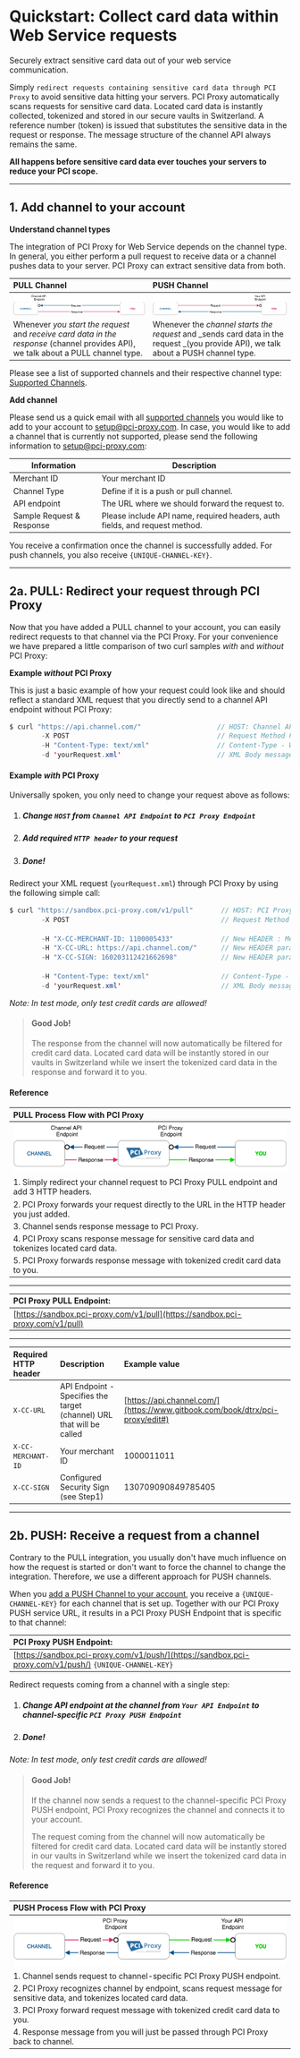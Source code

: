 # Quickstart: Collect card data within Web Service requests

Securely extract sensitive card data out of your web service communication.

Simply `redirect requests containing sensitive card data through PCI Proxy` to avoid sensitive data hitting your servers. PCI Proxy automatically scans requests for sensitive card data. Located card data is instantly collected, tokenized and stored in our secure vaults in Switzerland. A reference number \(token\) is issued that substitutes the sensitive data in the request or response. The message structure of the channel API always remains the same.

**All happens before sensitive card data ever touches your servers to reduce your PCI scope.**

---

## 1. Add channel to your account

**Understand channel types**

The integration of PCI Proxy for Web Service depends on the channel type. In general, you either perform a pull request to receive data or a channel pushes data to your server. PCI Proxy can extract sensitive data from both.

| PULL Channel | PUSH Channel |
| :--- | :--- |
| ![](/assets/channel_pull_status_quo_color.png) | ![](/assets/channel_push_status_quo_color.png) |
| Whenever _you start the request_ and _receive card data in the response_ \(channel provides API\), we talk about a PULL channel type. | Whenever the _channel starts the request_ and _sends card data in the request _\(you provide API\), we talk about a PUSH channel type. |

Please see a list of supported channels and their respective channel type: [Supported Channels](/supported_channels.md).

**Add channel**

Please send us a quick email with all [supported channels](/supported_channels.md) you would like to add to your account to [setup@pci-proxy.com](/mailto:setup@pci-proxy.com). In case, you would like to add a channel that is currently not supported, please send the following information to [setup@pci-proxy.com](mailto:):

| Information | Description |
| --- | --- |
| Merchant ID | Your merchant ID |
| Channel Type | Define if it is a push or pull channel. |
| API endpoint | The URL where we should forward the request to. |
| Sample Request & Response | Please include API name, required headers, auth fields, and request method. |

You receive a confirmation once the channel is successfully added. For push channels, you also receive `{UNIQUE-CHANNEL-KEY}`.

---

## 2a. PULL: Redirect your request through PCI Proxy

Now that you have added a PULL channel to your account, you can easily redirect requests to that channel via the PCI Proxy. For your convenience we have prepared a little comparison of two curl samples _with_ and _without_ PCI Proxy:

**Example **_**without**_** PCI Proxy**

This is just a basic example of how your request could look like and should reflect a standard XML request that you directly send to a channel API endpoint without PCI Proxy:

```java
$ curl "https://api.channel.com/"                   // HOST: Channel API Endpoint
        -X POST                                     // Request Method POST
        -H "Content-Type: text/xml"                 // Content-Type - We support almost all types
        -d 'yourRequest.xml'                        // XML Body message that is expected by Channel
```

#### **Example **_**with**_** PCI Proxy**

Universally spoken, you only need to change your request above as follows:

1. ##### Change `HOST` from `Channel API Endpoint` to `PCI Proxy Endpoint`
2. ##### Add required `HTTP header` to your request
3. ##### Done!

Redirect your XML request \(`yourRequest.xml`\) through PCI Proxy by using the following simple call:

```java
$ curl "https://sandbox.pci-proxy.com/v1/pull"       // HOST: PCI Proxy Endpoint
        -X POST                                      // Request Method POST

        -H "X-CC-MERCHANT-ID: 1100005433"            // New HEADER : Merchant ID you received during Signup
        -H "X-CC-URL: https://api.channel.com/"      // New HEADER parameter: Channel API Endpoint
        -H "X-CC-SIGN: 160203112421662698"           // New HEADER parameter: Security Sign you created in Step 1 

        -H "Content-Type: text/xml"                  // Content-Type - We support almost all types
        -d 'yourRequest.xml'                         // XML Body message that is expected by Channel
```

_Note: In test mode, only test credit cards are allowed!_

> #### Good Job!
>
> The response from the channel will now automatically be filtered for credit card data. Located card data will be instantly stored in our vaults in Switzerland while we insert the tokenized card data in the response and forward it to you.

#### Reference

| PULL Process Flow with PCI Proxy |
| :--- |
| ![](/assets/channel_pull_pciproxy_color.png) |
| 1. Simply redirect your channel request to PCI Proxy PULL endpoint and add 3 HTTP headers. |
| 2. PCI Proxy forwards your request directly to the URL in the HTTP header you just added. |
| 3. Channel sends response message to PCI Proxy. |
| 4. PCI Proxy scans response message for sensitive card data and tokenizes located card data. |
| 5. PCI Proxy forwards response message with tokenized credit card data to you. |

---

| **PCI Proxy PULL Endpoint:** |
| :--- |
| [https://sandbox.pci-proxy.com/v1/pull](https://sandbox.pci-proxy.com/v1/pull) |

---

| Required HTTP header | Description | Example value |
| :--- | :--- | :--- |
| `X-CC-URL` | API Endpoint - Specifies the target \(channel\) URL that will be called | [https://api.channel.com/](https://www.gitbook.com/book/dtrx/pci-proxy/edit#) |
| `X-CC-MERCHANT-ID` | Your merchant ID | 1000011011 |
| `X-CC-SIGN` | Configured Security Sign \(see Step1\) | 130709090849785405 |

---

## 2b. PUSH: Receive a request from a channel

Contrary to the PULL integration, you usually don't have much influence on how the request is started or don't want to force the channel to change the integration. Therefore, we use a different approach for PUSH channels.

When you [add a PUSH Channel to your account](#1-add-channel-to-your-account), you receive a `{UNIQUE-CHANNEL-KEY}` for each channel that is set up. Together with our PCI Proxy PUSH service URL, it results in a PCI Proxy PUSH Endpoint that is specific to that channel:

| **PCI Proxy PUSH Endpoint:** |
| :--- |
| [https://sandbox.pci-proxy.com/v1/push/](https://sandbox.pci-proxy.com/v1/push/) `{UNIQUE-CHANNEL-KEY}` |

Redirect requests coming from a channel with a single step:

1. ##### Change API endpoint at the channel from `Your API Endpoint` to channel-specific `PCI Proxy PUSH Endpoint`
2. ##### Done!

_Note: In test mode, only test credit cards are allowed!_

> #### Good Job!
>
> If the channel now sends a request to the channel-specific PCI Proxy PUSH endpoint, PCI Proxy recognizes the channel and connects it to your account.
>
> The request coming from the channel will now automatically be filtered for credit card data. Located card data will be instantly stored in our vaults in Switzerland while we insert the tokenized card data in the request and forward it to you.

#### Reference

| PUSH Process Flow with PCI Proxy |
| :--- |
| ![](/assets/channel_push_pciproxy_color.png) |
| 1. Channel sends request to channel-specific PCI Proxy PUSH endpoint. |
| 2. PCI Proxy recognizes channel by endpoint, scans request message for sensitive data, and tokenizes located card data. |
| 3. PCI Proxy forward request message with tokenized credit card data to you. |
| 4. Response message from you will just be passed through PCI Proxy back to channel. |



